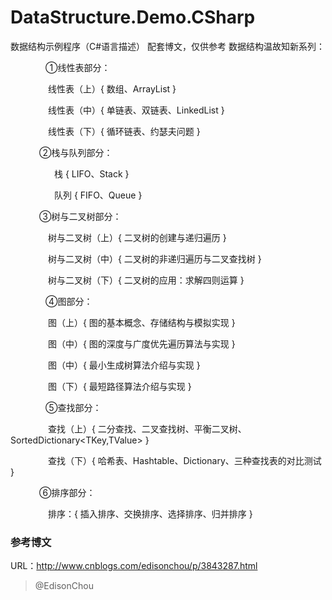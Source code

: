 # DataStructure.Demo.CSharp
数据结构示例程序（C#语言描述）
配套博文，仅供参考
数据结构温故知新系列：

　　　　①线性表部分：

　　　　  线性表（上）{ 数组、ArrayList }

　　　　  线性表（中）{ 单链表、双链表、LinkedList }

　　　　  线性表（下）{ 循环链表、约瑟夫问题 }

　　　  ②栈与队列部分：

　　　　　栈 { LIFO、Stack<T> }

　　　　　队列 { FIFO、Queue<T> }

　　　  ③树与二叉树部分：

　　　　   树与二叉树（上）{ 二叉树的创建与递归遍历 }

　　　　   树与二叉树（中）{ 二叉树的非递归遍历与二叉查找树 }

　　　　   树与二叉树（下）{ 二叉树的应用：求解四则运算 }

　　　　④图部分：

　　　　   图（上）{ 图的基本概念、存储结构与模拟实现 }

　　　　   图（中）{ 图的深度与广度优先遍历算法与实现 }

　　　　   图（中）{ 最小生成树算法介绍与实现 }

　　　　   图（下）{ 最短路径算法介绍与实现 }

　　　　⑤查找部分：

　　　　   查找（上）{ 二分查找、二叉查找树、平衡二叉树、SortedDictionary<TKey,TValue> }

　　　　   查找（下）{ 哈希表、Hashtable、Dictionary、三种查找表的对比测试 }

　　　  ⑥排序部分：

　　　　  排序：{ 插入排序、交换排序、选择排序、归并排序 }

### 参考博文

URL：<http://www.cnblogs.com/edisonchou/p/3843287.html>

> @EdisonChou
